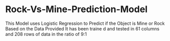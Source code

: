 # Rock-Vs-Mine-Prediction-Model
This Model uses Logistic Regression to Predict if the Object is Mine or Rock Based on the Data Provided It has been traine  d and tested in 61 columns and 208 rows of data in the ratio of 9:1
